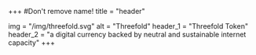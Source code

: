 +++
#Don't remove name!
title = "header"

img = "/img/threefold.svg"
alt = "Threefold"
header_1 = "Threefold Token"
header_2 = "a digital currency backed by neutral and sustainable internet capacity"
+++